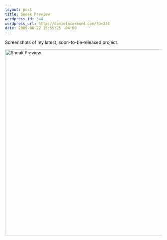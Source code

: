 ```yaml
--- 
layout: post
title: Sneak Preview
wordpress_id: 344
wordpress_url: http://danielmcormond.com/?p=344
date: 2009-06-22 15:55:25 -04:00
---
```

Screenshots of my latest, soon-to-be-released project.

<img class="alignnone size-full wp-image-345" title="Sneak Preview" src="http://danielmcormond.com/wp-content/uploads/2009/06/rdi_screenshots.jpg" alt="Sneak Preview" width="800" height="600" />
